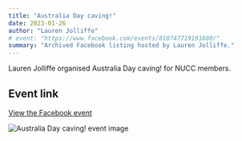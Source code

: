 ```yaml
---
title: "Australia Day caving!"
date: 2023-01-26
author: "Lauren Jolliffe"
# event: "https://www.facebook.com/events/818747719191680/"
summary: "Archived Facebook listing hosted by Lauren Jolliffe."
---
```

Lauren Jolliffe organised Australia Day caving! for NUCC members.

## Event link

[View the Facebook event](https://www.facebook.com/events/818747719191680/)

![Australia Day caving! event image](/trip/event-images/20230126_australia_day_caving.jpg)

